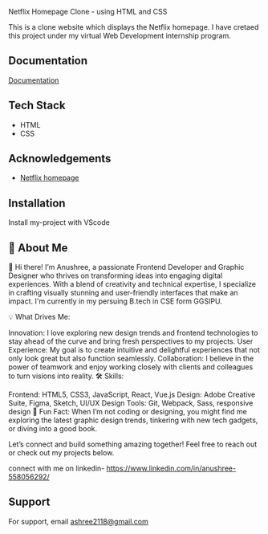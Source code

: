 
Netflix Homepage Clone - using HTML and CSS



This is a clone website which displays the Netflix homepage. I have cretaed this project under my virtual Web Development internship program. 
## Documentation

[Documentation](https://docs.google.com/document/d/1AENAyE-l5Om8YwJa5xeAAADcv93JEer0socSEhlg0M8/edit?usp=sharing)


## Tech Stack

- HTML 
- CSS




## Acknowledgements

 - [Netflix homepage](https://www.netflix.com/in/)
  


## Installation

Install my-project with VScode


    
## 🚀 About Me
👋 Hi there! I’m Anushree, a passionate Frontend Developer and Graphic Designer who thrives on transforming ideas into engaging digital experiences. With a blend of creativity and technical expertise, I specialize in crafting visually stunning and user-friendly interfaces that make an impact. I'm currently in my persuing B.tech in CSE form GGSIPU.

💡 What Drives Me:

Innovation: I love exploring new design trends and frontend technologies to stay ahead of the curve and bring fresh perspectives to my projects.
User Experience: My goal is to create intuitive and delightful experiences that not only look great but also function seamlessly.
Collaboration: I believe in the power of teamwork and enjoy working closely with clients and colleagues to turn visions into reality.
🛠️ Skills:

Frontend: HTML5, CSS3, JavaScript, React, Vue.js
Design: Adobe Creative Suite, Figma, Sketch, UI/UX Design
Tools: Git, Webpack, Sass, responsive design
🌟 Fun Fact: When I’m not coding or designing, you might find me exploring the latest graphic design trends, tinkering with new tech gadgets, or diving into a good book.

Let’s connect and build something amazing together! Feel free to reach out or check out my projects below.

connect with me on linkedin- https://www.linkedin.com/in/anushree-558056292/


## Support

For support, email ashree2118@gmail.com 

